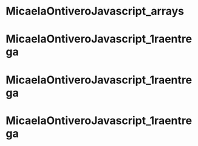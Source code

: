 # MicaelaOntiveroJavascript_arrays
# MicaelaOntiveroJavascript_1raentrega
# MicaelaOntiveroJavascript_1raentrega
# MicaelaOntiveroJavascript_1raentrega
